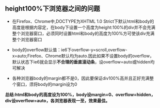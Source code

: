 ## height100%下浏览器之间的问题
 - 在Firefox、Chrome中,DOCTYPE为XHTML 1.0 Strict下默认html和body的高度是根据内容定，在body下设置一个高度为height:100%的div并不会充满整个浏览器窗口，必须同时设置html和body的高度为100%方可使该div充满整个浏览器窗口

 - body的overflow默认值：ie6下overflow-y=scroll,overflow-x=auto;Firefox、Chrome默认均为auto.因此如果不设置body的overflow，默认状态下ie6就会显示**不合理的垂直滚动条**，设overflow=auto或hidden均可解决
 - 各种浏览器body的margin都不是0，因此要保证div100%高并且正好充满整个窗口，须将body的margin设为0

**总结:html和body的高度设为100%，body设margin=0、overflow=hidden，div设overflow=auto，各浏览器表现一至，效果最佳。**
